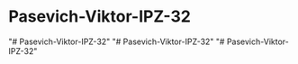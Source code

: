 # Pasevich-Viktor-IPZ-32
"# Pasevich-Viktor-IPZ-32" 
"# Pasevich-Viktor-IPZ-32" 
"# Pasevich-Viktor-IPZ-32" 
